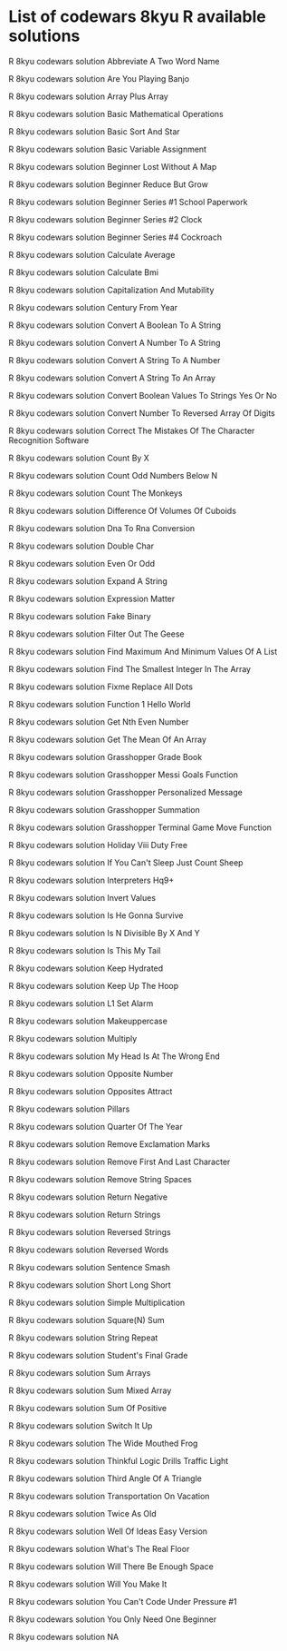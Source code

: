 # List of codewars 8kyu R available solutions

R 8kyu codewars solution Abbreviate A Two Word Name

R 8kyu codewars solution Are You Playing Banjo

R 8kyu codewars solution Array Plus Array

R 8kyu codewars solution Basic Mathematical Operations

R 8kyu codewars solution Basic Sort And Star

R 8kyu codewars solution Basic Variable Assignment

R 8kyu codewars solution Beginner Lost Without A Map

R 8kyu codewars solution Beginner Reduce But Grow

R 8kyu codewars solution Beginner Series #1 School Paperwork

R 8kyu codewars solution Beginner Series #2 Clock

R 8kyu codewars solution Beginner Series #4 Cockroach

R 8kyu codewars solution Calculate Average

R 8kyu codewars solution Calculate Bmi

R 8kyu codewars solution Capitalization And Mutability

R 8kyu codewars solution Century From Year

R 8kyu codewars solution Convert A Boolean To A String

R 8kyu codewars solution Convert A Number To A String

R 8kyu codewars solution Convert A String To A Number

R 8kyu codewars solution Convert A String To An Array

R 8kyu codewars solution Convert Boolean Values To Strings Yes Or No

R 8kyu codewars solution Convert Number To Reversed Array Of Digits

R 8kyu codewars solution Correct The Mistakes Of The Character Recognition Software

R 8kyu codewars solution Count By X

R 8kyu codewars solution Count Odd Numbers Below N

R 8kyu codewars solution Count The Monkeys

R 8kyu codewars solution Difference Of Volumes Of Cuboids

R 8kyu codewars solution Dna To Rna Conversion

R 8kyu codewars solution Double Char

R 8kyu codewars solution Even Or Odd

R 8kyu codewars solution Expand A String

R 8kyu codewars solution Expression Matter

R 8kyu codewars solution Fake Binary

R 8kyu codewars solution Filter Out The Geese

R 8kyu codewars solution Find Maximum And Minimum Values Of A List

R 8kyu codewars solution Find The Smallest Integer In The Array

R 8kyu codewars solution Fixme Replace All Dots

R 8kyu codewars solution Function 1 Hello World

R 8kyu codewars solution Get Nth Even Number

R 8kyu codewars solution Get The Mean Of An Array

R 8kyu codewars solution Grasshopper Grade Book

R 8kyu codewars solution Grasshopper Messi Goals Function

R 8kyu codewars solution Grasshopper Personalized Message

R 8kyu codewars solution Grasshopper Summation

R 8kyu codewars solution Grasshopper Terminal Game Move Function

R 8kyu codewars solution Holiday Viii Duty Free

R 8kyu codewars solution If You Can't Sleep Just Count Sheep

R 8kyu codewars solution Interpreters Hq9+

R 8kyu codewars solution Invert Values

R 8kyu codewars solution Is He Gonna Survive

R 8kyu codewars solution Is N Divisible By X And Y

R 8kyu codewars solution Is This My Tail

R 8kyu codewars solution Keep Hydrated

R 8kyu codewars solution Keep Up The Hoop

R 8kyu codewars solution L1 Set Alarm

R 8kyu codewars solution Makeuppercase

R 8kyu codewars solution Multiply

R 8kyu codewars solution My Head Is At The Wrong End

R 8kyu codewars solution Opposite Number

R 8kyu codewars solution Opposites Attract

R 8kyu codewars solution Pillars

R 8kyu codewars solution Quarter Of The Year

R 8kyu codewars solution Remove Exclamation Marks

R 8kyu codewars solution Remove First And Last Character

R 8kyu codewars solution Remove String Spaces

R 8kyu codewars solution Return Negative

R 8kyu codewars solution Return Strings

R 8kyu codewars solution Reversed Strings

R 8kyu codewars solution Reversed Words

R 8kyu codewars solution Sentence Smash

R 8kyu codewars solution Short Long Short

R 8kyu codewars solution Simple Multiplication

R 8kyu codewars solution Square(N) Sum

R 8kyu codewars solution String Repeat

R 8kyu codewars solution Student's Final Grade

R 8kyu codewars solution Sum Arrays

R 8kyu codewars solution Sum Mixed Array

R 8kyu codewars solution Sum Of Positive

R 8kyu codewars solution Switch It Up

R 8kyu codewars solution The Wide Mouthed Frog

R 8kyu codewars solution Thinkful Logic Drills Traffic Light

R 8kyu codewars solution Third Angle Of A Triangle

R 8kyu codewars solution Transportation On Vacation

R 8kyu codewars solution Twice As Old

R 8kyu codewars solution Well Of Ideas Easy Version

R 8kyu codewars solution What's The Real Floor

R 8kyu codewars solution Will There Be Enough Space

R 8kyu codewars solution Will You Make It

R 8kyu codewars solution You Can't Code Under Pressure #1

R 8kyu codewars solution You Only Need One Beginner

R 8kyu codewars solution NA

